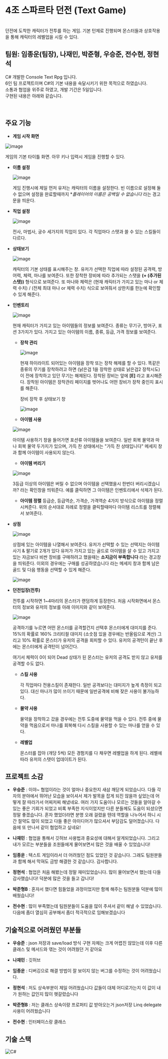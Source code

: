 # 4조 스파르타 던전 (Text Game) 

</br>
던전에 도착한 캐릭터가 전투를 하는 게임. 기본 턴제로 진행되며 몬스터들과 상호작용을 통해 캐릭터의 레벨업을 시킬 수 있다. 


## 팀원: 임종운(팀장), 나재민, 박준형, 우승준, 전수현, 정현석
C# 개발한 Console Text Rpg 입니다.  
6인 팀 프로젝트이며 C#의 기본 내용을 숙달시키기 위한 목적으로 하였습니다.  
소통과 협업을 위주로 하였고, 개발 기간은 5일입니다.  
구현된 내용은 아래와 같습니다.


</br>

## 주요 기능
* **게임 시작 화면**
  
![image](https://github.com/suhyunChun/-4-Sparta-Text-Game-/assets/89771577/b306cee6-9d7f-45c3-87b6-0ca7403c6cdc)

게임의 기본 타이틀 화면. 아무 키나 입력시 게임을 진행할 수 있다.

  * **이름 설정**

    ![image](https://github.com/suhyunChun/-4-Sparta-Text-Game-/assets/89771577/f14c8360-c368-45c5-aa3d-df2da86b7098)
    
    게임 진행시에 제일 먼저 유저는 캐릭터의 이름을 설정한다. 빈 이름으로 설정해 둘 수 없으며 설정을 완료할때까지 **플레이어의 이름은 공백일 수 없습니다* 라는 경고문을 띄운다.
  * **직업 설정**

    ![image](https://github.com/suhyunChun/-4-Sparta-Text-Game-/assets/89771577/3a248e30-4cbb-4bc4-ae4f-0e21a3750e84)

    전사, 마법사, 궁수 세가지의 직업이 있다. 각 직업마다 스탯과 쓸 수 있는 스킬들이 다르다.


* **상태보기**

  ![image](https://github.com/suhyunChun/-4-Sparta-Text-Game-/assets/89771577/d08f7853-c3e9-4a76-8e6e-541d0e8c575c)

  캐릭터의 기본 상태를 표시해주는 창. 유저가 선택한 직업에 따라 설정된 공격력, 방어력, 체력, 마나를 보여준다. 또한 장착한 장비에 따라 추가되는 스탯을 **(+ (추가된 스탯))** 형식으로 보여준다.
  또 마나와 체력은 (현재 캐릭터가 가지고 있는 마나 or 체력 수치) / (전체 최대 마나 or 체력 수치) 식으로 보여줘서 상한치를 한눈에 확인할 수 있게 해준다. 

  
* **인벤토리**

  ![image](https://github.com/suhyunChun/-4-Sparta-Text-Game-/assets/89771577/f6dbed28-97ea-4805-a299-830ba200d83f)

  현재 캐릭터가 가지고 있는 아이템들의 정보를 보여준다. 종류는 무기구, 방어구, 포션 3가지가 있다.
  가지고 있는 아이템의 이름, 종류, 등급, 가격 정보를 보여준다. 

  * **장착 관리**

    ![image](https://github.com/suhyunChun/-4-Sparta-Text-Game-/assets/89771577/47dbfb22-1b6b-43a1-add0-5cabb21c73fe)

    현재 하이라이트 되어있는 아이템을 장착 또는 장착 해제를 할 수 있다. 똑같은 종류의 무기를 장착하려고 하면 (낡은검 1을 장착한 상태로 낡은검2 장착시도) 이 전에 장착하고 있던 무기는 해제된다.
    장착된 장비는 앞에 **[E]** 라고 표시해준다. 장착된 아이템은 장착관리 페이지를 벗어나도 어떤 장비가 장착 중인지 표시를 해준다. 

    장비 장착 후 상태보기 창

    ![image](https://github.com/suhyunChun/-4-Sparta-Text-Game-/assets/89771577/14e5ec88-9775-4886-a640-f51e2fc4d62d)
    
  *  **아이템 사용**
    
    ![image](https://github.com/suhyunChun/-4-Sparta-Text-Game-/assets/89771577/daf5e930-c63d-42bf-9941-cfab6a2c973b)

    아이템 사용하기 창을 들어가면 포션류 아이템들을 보여준다. 일반 회복 물약과 마나 회복 물약 두가지가 있으며, 가득 찬 상태에서는 "가득 찬 상태입니다" 메세지 창과 함께 아이템이 사용되지 않는다. 
  
  *  **아이템 버리기**

  ![image](https://github.com/suhyunChun/-4-Sparta-Text-Game-/assets/89771577/9989e6c2-55fb-4299-a202-f70a4cf8935a)

  3등급 이상의 아이템은 버릴 수 없으며 아이템을 선택했을시 한번더 버리시겠습니까? 라는 확인창을 띄워준다.
  예를 클릭하면 그 아이템은 인벤토리에서 삭제가 된다.
  
  *  **아이템 정렬**
     등급순, 등급역순, 가격순, 가격역순 4가지 방식으로 아이템을 정렬시켜준다.
     위의 순서대로 차례로 정렬을 클릭할때마다 아이템 리스트를 정렬해서 보여준다. 
    
* **상점**

  ![image](https://github.com/suhyunChun/-4-Sparta-Text-Game-/assets/89771577/bb38367a-cce2-46af-9671-c11111b2e7f7)

  상점에 있는 아이템을 나열해서 보여준다.
  유저가 선택할 수 있는 선택지는 아이템 사기 & 팔기로 2개가 있다
  유저가 가지고 있는 골드로 아이템을 살 수 있고 가지고 있는 자금보다 비싼 장비를 구매하려고 했을때는 **소지금이 부족합니다** 라는 경고창을 띄워준다.
  이외의 경우에는 구매를 성공하였습니다 라는 메세지 창과 함께 남은 골드 및 다음 행동을 선택할 수 있게 해준다.

   ![image](https://github.com/suhyunChun/-4-Sparta-Text-Game-/assets/89771577/cf96a4b4-d710-4757-a703-7e82d673007e)

  
  
* **던전입장(전투)**
  
  전투를 시작하면 1~4마리의 몬스터가 랜덤하게 등장한다. 처음 시작화면에서 몬스터의 정보와 유저의 정보를 아래 이미지와 같이 보여준다. 

  ![image](https://github.com/suhyunChun/-4-Sparta-Text-Game-/assets/89771577/898375de-d174-47fa-a11c-52f9734bf043)

  공격하기를 누르면 어떤 몬스터를 공격할건지 선택후 몬스터에게 대미지를 준다. 15%의 확률로 160% 크리티컬 대미지 (소숫점 있을 경우에는 반올림으로 계산)
  그리고 10% 확률로 몬스터가 유저의 공격을 회피할 수 있다.
  유저의 공격턴이 끝난 후에는 몬스터에게 공격턴이 넘어간다.

  여기서 체력이 0이 되어 Dead 상태가 된 몬스터는 유저의 공격도 받지 않고 유저를 공격할 수도 없다. 
  
  
  * **스킬 사용**

    각 직업마다 전용스킬이 존재한다. 일반 공격보다는 대미지가 높게 측정이 되고 있다.
    대신 마나가 많이 쓰이기 때문에 일반공격에 비해 잦은 사용이 불가능하다. 
    
  * **물약 사용**

    물약을 장착하고 갔을 경우에는 전투 도중에 물약을 먹을 수 있다. 전투 중에 물약을 먹음으로서 마나를 회복해 다시 스킬을 사용할 수 있는 마나를 얻을 수 있다.
    
  * **레벨업**
 
    몬스터를 잡아 (개당 5씩) 모든 경험치를 다 채우면 레벨업을 하게 된다. 레벨에 따라 유저의 스탯이 업데이트가 된다.   

## 프로젝트 소감 

* **우승준** : 이야~ 협업이라는 것이 얼마나 중요한지 새삼 깨닫게 되었습니다. 다들 각자의 분야에서 뛰어난 모습을 보이셔서 제가 발목을 잡게 되진 않을까 싶었는데 어떻게 잘 따라가서 어찌저찌 해냈네요. 여러 가지 도움이나 모르는 것들을 알아갈 수 있는 좋은 기회가 되었고 비록 부족한 지식이었지만 다른 분들께도 도움이 되셨으면 정말 좋겠습니다. 혼자 했었더라면 분명 오래 걸렸을 텐데 역할을 나누어서 하니 시간 절약도 많이 되었고 다들 좋은 아이디어가 많으셔서 부담감도 덜어졌습니다. 다음에 또 만나서 같이 협업하고 싶네요!​

* **나재민** : 협업을 통해서 깃허브 사용법과 중요성에 대해서 알게되었습니다. 그리고 내가 모르는 부분들을 조원들에게 물어보면서 많은 것을 배울 수 있었습니다!​

* **임종운** : 텍스트 게임이라서 더 어려웠던 점도 있었던 것 같습니다. 그래도 팀원분들과 함께 해서 막혀도 금방 해결한 것 같습니다. 감사합니다.​

* **정현석** : 협업은 처음 해봤는데 정말 재미있었습니다. 많이 물어보면서 했는데 다들 감사했습니다! 덕분에 많은 것을 들고 갑니다!​

* **박준형B** : 혼자서 했다면 힘들었을 과정이었지만 함께 해주는 팀원분들 덕분에 많이 배웠습니다!​

* **전수현** : 많이 부족했는데 팀원분들이 도움을 많이 주셔서 같이 해낼 수 있었습니다. 다음에 좀더 열심히 공부해서 좀더 적극적으로 임해보겠습니다


## 기술적으로 어려웠던 부분들


* **우승준** : json 저장과 save/load 방식 구현 자체는 크게 어렵진 않았는데 이후 다른 클래스 및 메서드와 엮는 것이 어려웠던 거 같아요

* **나재민** : 깃허브

* **임종운** : 디버깅으로 해결 방법이 잘 보이지 않는 버그를 수정하는 것이 어려웠습니다.

* **정현석** : 저도 상속부분이 제일 어려웠습니다 값들이 대체 어디로가는지 이 값이 내가 원하는 값인지 많이 헷갈렸습니다

* **박준형B** : 저는 클래스 상속이랑 프로퍼티 값 받아오는거 json저장 Linq delegate 사용이 어려웠습니다

* **전수현** : 인터페이스랑 클래스


    


##  기술 스택

![C#](https://img.shields.io/badge/-C%23-%7ED321?logo=Csharp&style=flat)

